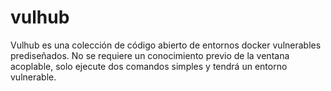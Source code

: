 # vulhub
Vulhub es una colección de código abierto de entornos docker vulnerables prediseñados. No se requiere un conocimiento previo de la ventana acoplable, solo ejecute dos comandos simples y tendrá un entorno vulnerable.
